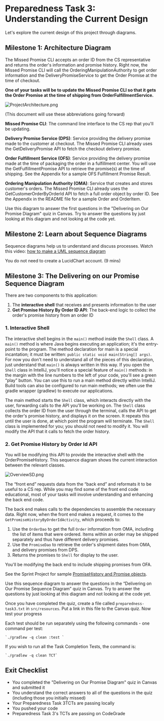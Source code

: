 Preparedness Task 3: Understanding the Current Design
=====================================================

Let's explore the current design of this project through diagrams.

Milestone 1: Architecture Diagram
---------------------------------

The Missed Promise CLI accepts an order ID from the CS representative and returns the order's information and promise history. Right now, the Missed Promise CLI will call the OrderingManipulationAuthority to get order information and the DeliveryPromiseService to get the Order Promise at the time of checkout.

**One of your tasks will be to update the Missed Promise CLI so that it gets the Order Promise at the time of shipping from OrderFulfillmentService.**

![ProjectArchitecture.png](https://lambdaschool.instructure.com/courses/1097/files/342074/preview)

(This document will use these abbreviations going forward)

**Missed Promise CLI**: The command line interface to the CS rep that you'll be updating.

**Delivery Promise Service (DPS)**: Service providing the delivery promise made to the customer at checkout. The Missed Promise CLI already uses the GetDeliveryPromise API to fetch the checkout delivery promise.

**Order Fulfillment Service (OFS)**: Service providing the delivery promise made at the time of packaging the order in a fulfillment center. You will use the GetFulfillmentPromise API to retrieve the promise(s) at the time of shipping. See the Appendix for a sample OFS Fulfillment Promise Result.

**Ordering Manipulation Authority (OMA)**: Service that creates and stores customer's orders. The Missed Promise CLI already uses the GetCustomerOrderByOrderId API to fetch a full order object by order ID. See the Appendix in the README file for a sample Order and OrderItem.

Use this diagram to answer the first questions in the "Delivering on Our Promise Diagram" quiz in Canvas. Try to answer the questions by just looking at this diagram and not looking at the code yet.

Milestone 2: Learn about Sequence Diagrams
------------------------------------------

Sequence diagrams help us to understand and discuss processes. Watch this video: [how to make a UML sequence diagram](https://www.youtube.com/watch?v=pCK6prSq8aw "https://www.youtube.com/watch?v=pCK6prSq8aw") 

You do not need to create a LucidChart account. (9 mins)

Milestone 3: The Delivering on our Promise Sequence Diagram
-----------------------------------------------------------

There are two components to this application:

1.  The **interactive shell** that receives and presents information to the user
2.  **Get Promise History By Order ID API**: The back-end logic to collect the order's promise history from an order ID

### 1\. Interactive Shell

The interactive shell begins in the `main()` method inside the `Shell` class. A `main()` method is where Java begins executing an application; it's the entry-point to the program. The method declaration for main is a special incantation; it must be written: `public static void main(String[] args)`. For now you don't need to understand all of the pieces of this declaration, just understand that `main()` is always written in this way. If you open the `Shell` class in IntelliJ, you'll notice a special feature of `main()` methods: in the margin with the line numbers to the left of your code, you'll see a green “play” button. You can use this to run a main method directly within IntelliJ. Build tools can also be configured to run main methods; we often use the gradle wrapper (gradlew) to execute our applications.

The main method starts the `Shell` class, which interacts directly with the user, forwarding calls to the API you'll be working on. The `Shell` class collects the order ID from the user through the terminal, calls the API to get the order's promise history, and displays it on the screen. It repeats this until the user is done, at which point the program will terminate. The `Shell` class is implemented for you; you should not need to modify it. You will modify the API that it calls to fetch the order history.

### 2\. Get Promise History by Order Id API

You will be modifying this API to provide the interactive shell with the OrderPromiseHistory. This sequence diagram shows the current interaction between the relevant classes.

![OverviewSD.png](https://lambdaschool.instructure.com/courses/1097/files/342073/preview)

The “front end” requests data from the “back end” and reformats it to be useful to a CS rep. While you may find some of the front end code educational, most of your tasks will involve understanding and enhancing the back end code.

The back end makes calls to the dependencies to assemble the necessary data. Right now, when the front end makes a request, it comes to the `GetPromiseHistoryByOrderIdActivity`, which proceeds to:

1.  Use the `OrderDao` to get the full `Order` information from OMA, including the list of items that were ordered. Items within an order may be shipped separately and thus have different delivery promises.
2.  Use the `PromiseDao` to retrieve the order's shipment dates from OMA, and delivery promises from DPS.
3.  Returns the promises to `Shell` for display to the user.

You'll be modifying the back end to include shipping promises from OFA.

See the Sprint Project for sample [PromiseHistory and Promise objects](https://lambdaschool.instructure.com/courses/1097/pages/sprint-project#promise_history "Sprint Project").

Use this sequence diagram to answer the questions in the “Delivering on Our Promise Sequence Diagram” quiz in Canvas. Try to answer the questions by just looking at this diagram and not looking at the code yet.

Once you have completed the quiz, create a file called `preparedness-task3.txt` in `src/resources`. Put a link in this file to the Canvas quiz. Now test your progress

Each test should be run separately using the following commands - one command per test:

    `./gradlew -q clean :test `

If you wish to run all the Task Completion Tests, the command is:

    `./gradlew -q clean TCT`

Exit Checklist
--------------

*   You completed the "Delivering on Our Promise Diagram" quiz in Canvas and submitted it
*   You understand the correct answers to all of the questions in the quiz (including those you initially missed)
*   Your Preparedness Task 3TCTs are passing locally
*   You pushed your code
*   Preparedness Task 3's TCTs are passing on CodeGrade
